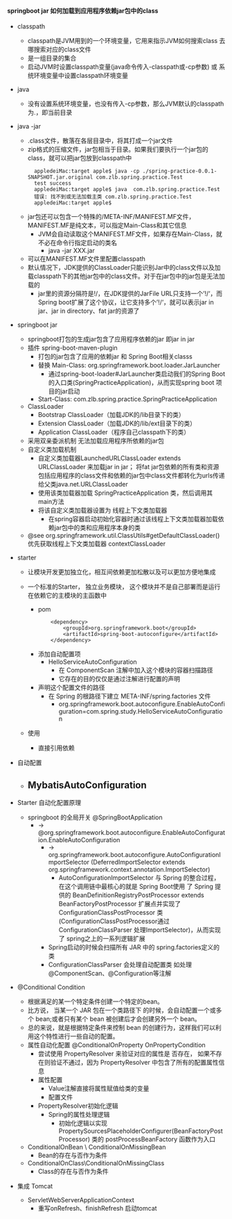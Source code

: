 

#### springboot jar 如何加载到应用程序依赖jar包中的class
- classpath
    - classpath是JVM用到的一个环境变量，它用来指示JVM如何搜索class 去哪搜索对应的class文件
    - 是一组目录的集合
    - 启动JVM时设置classpath变量(java命令传入-classpath或-cp参数) 或 系统环境变量中设置classpath环境变量
- java  
    - 没有设置系统环境变量，也没有传入-cp参数，那么JVM默认的classpath为.，即当前目录
- java -jar 
    - .class文件，散落在各层目录中，将其打成一个jar文件
    - zip格式的压缩文件，jar包相当于目录。如果我们要执行一个jar包的class，就可以把jar包放到classpath中
        ```
          appledeiMac:target apple$ java -cp ./spring-practice-0.0.1-SNAPSHOT.jar.original com.zlb.spring.practice.Test
          test success
          appledeiMac:target apple$ java  com.zlb.spring.practice.Test
          错误: 找不到或无法加载主类 com.zlb.spring.practice.Test
          appledeiMac:target apple$ 
        ```
    - jar包还可以包含一个特殊的/META-INF/MANIFEST.MF文件，MANIFEST.MF是纯文本，可以指定Main-Class和其它信息
        - JVM会自动读取这个MANIFEST.MF文件，如果存在Main-Class，就不必在命令行指定启动的类名
            - java -jar XXX.jar
    - 可以在MANIFEST.MF文件里配置classpath
    - 默认情况下，JDK提供的ClassLoader只能识别Jar中的class文件以及加载classpath下的其他jar包中的class文件。对于在jar包中的jar包是无法加载的
        - jar里的资源分隔符是!/，在JDK提供的JarFile URL只支持一个’!/‘，而Spring boot扩展了这个协议，让它支持多个’!/‘，就可以表示jar in jar、jar in directory、fat jar的资源了

- springboot jar
    - springboot打包的生成jar包含了应用程序依赖的jar 即jar in jar
    - 插件 spring-boot-maven-plugin
        - 打包的jar包含了应用的依赖jar 和 Spring Boot相关classs
        - 替换 Main-Class: org.springframework.boot.loader.JarLauncher
            - 通过spring-boot-loader#JarLauncher类启动我们的Spring Boot的入口类(SpringPracticeApplication)，从而实现spring boot 项目的jar启动
        - Start-Class: com.zlb.spring.practice.SpringPracticeApplication
    - ClassLoader
        - Bootstrap ClassLoader（加载JDK的/lib目录下的类）
        - Extension ClassLoader（加载JDK的/lib/ext目录下的类）
        - Application ClassLoader（程序自己classpath下的类）
    - 采用双亲委派机制 无法加载应用程序所依赖的jar包
    - 自定义类加载机制
        - 自定义类加载器LaunchedURLClassLoader extends URLClassLoader 来加载jar in jar； 将fat jar包依赖的所有类和资源 包括应用程序的class文件和依赖的jar包中class文件都转化为urls传递给父类java.net.URLClassLoader
        - 使用该类加载器加载 SpringPracticeApplication 类，然后调用其main方法
        - 将该自定义类加载器设置为 线程上下文类加载器 
             - 在spring容器启动初始化容器时通过该线程上下文类加载器加载依赖jar包中的类和应用程序本身的类
    - @see org.springframework.util.ClassUtils#getDefaultClassLoader() 优先获取线程上下文类加载器 contextClassLoader
    
- starter
    - 让模块开发更加独立化，相互间依赖更加松散以及可以更加方便地集成
    - 一个标准的Starter， 独立业务模块， 这个模块并不是自己部署而是运行在依赖它的主模块的主函数中
        - pom
            ```
                <dependency>
                    <groupId>org.springframework.boot</groupId>
                    <artifactId>spring-boot-autoconfigure</artifactId>
                </dependency>
            
            ```
        - 添加自动配置项
            - HelloServiceAutoConfiguration
                - 在 ComponentScan 注解中加入这个模块的容器扫描路径
                - 它存在的目的仅仅是通过注解进行配置的声明
        - 声明这个配置文件的路径   
            - 在 Spring 的根路径下建立 META-INF/spring.factories 文件
                - org.springframework.boot.autoconfigure.EnableAutoConfiguration=com.spring.study.HelloServiceAutoConfiguration
                  
    - 使用
        - 直接引用依赖
        
- 自动配置
    - MybatisAutoConfiguration
        - 

- Starter 自动化配置原理
    - springboot 的全局开关 @SpringBootApplication 
        - -> @org.springframework.boot.autoconfigure.EnableAutoConfiguration.EnableAutoConfiguration
            - -> org.springframework.boot.autoconfigure.AutoConfigurationImportSelector  (DeferredImportSelector extends org.springframework.context.annotation.ImportSelector)
                - AutoConfigurationImportSelector 与 Spring 的整合过程，在这个调用链中最核心的就是 Spring Boot使用 了 Spring 提供的 BeanDefinitionRegistryPostProcessor extends BeanFactoryPostProcessor 扩展点并实现了 ConfigurationClassPostProcessor 类(ConfigurationClassPostProcessor通过 ConfigurationClassParser 处理ImportSelector)，从而实现了 spring之上的一系列逻辑扩展
            - Spring启动的时候会扫描所有 JAR 中的 spring.factories定义的类
            - ConfigurationClassParser 会处理自动配置类 如处理 @ComponentScan、@Configuration等注解
- @Conditional Condition
    - 根据满足的某一个特定条件创建一个特定的bean。 
    - 比方说， 当某一个 JAR 包在一个类路径下 的时候，会自动配置一个或多个 bean;或者只有某个 bean 被创建后才会创建另外一个 bean。 
    - 总的来说，就是根据特定条件来控制 bean 的创建行为，这样我们可以利用这个特性进行一些自动的配置。
    - 属性自动化配置 @ConditionalOnProperty  OnPropertyCondition
        - 尝试使用 PropertyResolver 来验证对应的属性是 否存在， 如果不存在则验证不通过，因为 PropertyResolver 中包含了所有的配置属性信息 
        - 属性配置
            - Value注解直接将属性赋值给类的变量
            - 配置文件 
        - PropertyResolver初始化逻辑
            - Spring的属性处理逻辑
                - 初始化逻辑以实现 PropertySourcesPlaceholderConfigurer(BeanFactoryPostProcessor) 类的 postProcessBeanFactory 函数作为入口
    - ConditionalOnBean \ ConditionalOnMissingBean
        - Bean的存在与否作为条件
    - ConditionalOnClass\ConditionalOnMissingClass
        - Class的存在与否作为条件 
- 集成 Tomcat
    - ServletWebServerApplicationContext
        - 重写onRefresh、finishRefresh 启动tomcat
